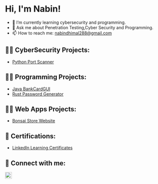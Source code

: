 <h1>Hi, I'm Nabin! </h1>


- 🌱 I’m currently learning cybersecurity and programming.
- 💬 Ask me about Penetration Testing,Cyber Security and Programming.
- 📫 How to reach me: nabindhimal288@gmail.com

<h2>👨‍💻 CyberSecurity Projects:</h2>


  <!--- [Active Directory Home Lab](https://github.com/)-->
  - [Python Port Scanner](https://github.com/nabindhimal/PortScanner)


<h2>🧑‍💻 Programming Projects:</h2>

- [Java BankCardGUI](https://github.com/nabindhimal/JavaBankCard)
- [Rust Password Generator](https://github.com/nabindhimal/Rust-Password-Generator.git)
<!--- [PyGames Project](https://github.com/nabindhimal/PyGames)-->

<h2>🧑‍💻 Web Apps Projects:</h2>

- [Bonsai Store Website](https://github.com/nabindhimal/BonsaiWebsite)

<h2> 📖 Certifications:</h2>

- [LinkedIn Learning Certificates](https://github.com/)


<h2> 🤳 Connect with me:</h2>


[<img align="left" alt="NabinDhimal | LinkedIn" width="22px" src="https://raw.githubusercontent.com/rahuldkjain/github-profile-readme-generator/master/src/images/icons/Social/linked-in-alt.svg" />][linkedin]
<!--[<img align="left" alt="NabinDhimal | Instagram" width="22px" src="https://cdn.jsdelivr.net/npm/simple-icons@v3/icons/instagram.svg" />][instagram]-->


<!--[instagram]: https://www.instagram.com-->
[linkedin]: https://linkedin.com/in/

<!--
**nabindhimal/nabindhimal** is a ✨ _special_ ✨ repository because its `README.md` (this file) appears on your GitHub profile.

Here are some ideas to get you started:

- 🔭 I’m currently working on ...
- 🌱 I’m currently learning ...
- 👯 I’m looking to collaborate on ...
- 🤔 I’m looking for help with ...
- 💬 Ask me about ...
- 📫 How to reach me: ...
- 😄 Pronouns: ...
- ⚡ Fun fact: ...
-->
